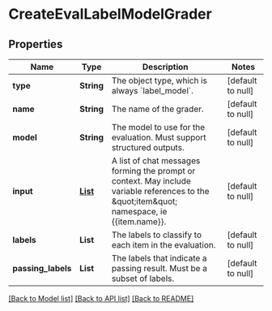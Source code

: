 # CreateEvalLabelModelGrader
## Properties

| Name | Type | Description | Notes |
|------------ | ------------- | ------------- | -------------|
| **type** | **String** | The object type, which is always &#x60;label_model&#x60;. | [default to null] |
| **name** | **String** | The name of the grader. | [default to null] |
| **model** | **String** | The model to use for the evaluation. Must support structured outputs. | [default to null] |
| **input** | [**List**](CreateEvalItem.md) | A list of chat messages forming the prompt or context. May include variable references to the \&quot;item\&quot; namespace, ie {{item.name}}. | [default to null] |
| **labels** | **List** | The labels to classify to each item in the evaluation. | [default to null] |
| **passing\_labels** | **List** | The labels that indicate a passing result. Must be a subset of labels. | [default to null] |

[[Back to Model list]](../README.md#documentation-for-models) [[Back to API list]](../README.md#documentation-for-api-endpoints) [[Back to README]](../README.md)

